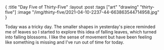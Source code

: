 {
:title "Day Five of Thirty-Five"
:layout :post
:tags ["art" "drawing" "thirty-five"]
:image "/img/thirty-five/2021-04-10-2237-44-663863544714958.jpg"
}

Today was a tricky day. The smaller shapes in yesterday's piece reminded me of leaves so I started to explore this idea of falling leaves, which turned into falling blossoms. I like the sense of movement but have been feeling like something is missing and I've run out of time for today.
